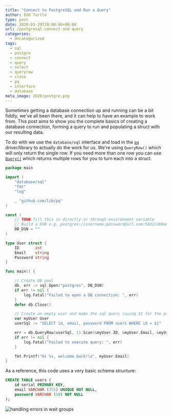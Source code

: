 ```yaml
---
title: "Connect to PostgreSQL and Run a Query"
author: Edd Turtle
type: post
date: 2020-03-29T20:00:00+00:00
url: /postgresql-connect-and-query
categories:
  - Uncategorized
tags:
  - sql
  - postgre
  - connect
  - query
  - select
  - queryrow
  - close
  - pq
  - interface
  - database
meta_image: 2020/postgre.png
---
```


Sometimes getting a database connection up and running can be a bit fiddly, we've all been there, and it can help to have an example to work from. This post aims to show you the complete basics of creating a database connection, forming a query to run and populating a struct with our resulting data.

To do with we use the `database/sql` interface and load in the [`pq`](https://github.com/lib/pq) driver/library to actually do the work for us. We're using `QueryRow()` which will only return the single row. If you need more than one row you can use [`Query()`](https://golang.org/pkg/database/sql/#Stmt.Query) which returns multiple rows for you to turn each into a struct.

```go
package main

import (
	"database/sql"
	"fmt"
	"log"

	_ "github.com/lib/pq"
)

const (
	// TODO fill this in directly or through environment variable
	// Build a DSN e.g. postgres://username:password@url.com:5432/dbName
	DB_DSN = ""
)

type User struct {
	ID       int
	Email    string
	Password string
}

func main() {

	// Create DB pool
	db, err := sql.Open("postgres", DB_DSN)
	if err != nil {
		log.Fatal("Failed to open a DB connection: ", err)
	}
	defer db.Close()

	// Create an empty user and make the sql query (using $1 for the parameter)
	var myUser User
	userSql := "SELECT id, email, password FROM users WHERE id = $1"

	err = db.QueryRow(userSql, 1).Scan(&myUser.ID, &myUser.Email, &myUser.Password)
	if err != nil {
		log.Fatal("Failed to execute query: ", err)
	}

	fmt.Printf("Hi %s, welcome back!\n", myUser.Email)
}
```

As a reference, this code uses a very basic schema structure:

```sql
CREATE TABLE users (
    id serial PRIMARY KEY,
    email VARCHAR (355) UNIQUE NOT NULL,
    password VARCHAR (50) NOT NULL
);
```

![handling errors in wait groups](/img/2020/postgre.png)
